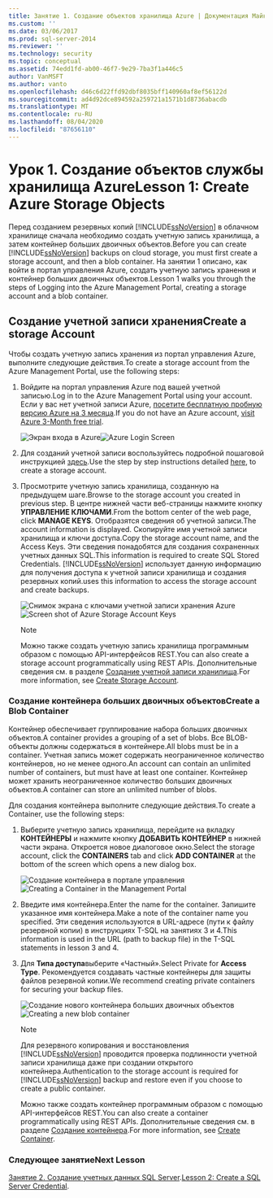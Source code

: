 ```yaml
---
title: Занятие 1. Создание объектов хранилища Azure | Документация Майкрософт
ms.custom: ''
ms.date: 03/06/2017
ms.prod: sql-server-2014
ms.reviewer: ''
ms.technology: security
ms.topic: conceptual
ms.assetid: 74edd1fd-ab00-46f7-9e29-7ba3f1a446c5
author: VanMSFT
ms.author: vanto
ms.openlocfilehash: d46c6d22ffd92dbf8035bff140960af8ef56122d
ms.sourcegitcommit: ad4d92dce894592a259721a1571b1d8736abacdb
ms.translationtype: MT
ms.contentlocale: ru-RU
ms.lasthandoff: 08/04/2020
ms.locfileid: "87656110"
---
```

# <a name="lesson-1-create-azure-storage-objects"></a><span data-ttu-id="dcea3-102">Урок 1. Создание объектов службы хранилища Azure</span><span class="sxs-lookup"><span data-stu-id="dcea3-102">Lesson 1: Create Azure Storage Objects</span></span>
  <span data-ttu-id="dcea3-103">Перед созданием резервных копий [!INCLUDE[ssNoVersion](../includes/ssnoversion-md.md)] в облачном хранилище сначала необходимо создать учетную запись хранилища, а затем контейнер больших двоичных объектов.</span><span class="sxs-lookup"><span data-stu-id="dcea3-103">Before you can create [!INCLUDE[ssNoVersion](../includes/ssnoversion-md.md)] backups on cloud storage, you must first create a storage account, and then a blob container.</span></span> <span data-ttu-id="dcea3-104">На занятии 1 описано, как войти в портал управления Azure, создать учетную запись хранения и контейнер больших двоичных объектов.</span><span class="sxs-lookup"><span data-stu-id="dcea3-104">Lesson 1 walks you through the steps of Logging into the Azure Management Portal, creating a storage account and a blob container.</span></span>  
  
## <a name="create-a-storage-account"></a><span data-ttu-id="dcea3-105">Создание учетной записи хранения</span><span class="sxs-lookup"><span data-stu-id="dcea3-105">Create a storage Account</span></span>  
 <span data-ttu-id="dcea3-106">Чтобы создать учетную запись хранения из портал управления Azure, выполните следующие действия.</span><span class="sxs-lookup"><span data-stu-id="dcea3-106">To create a storage account from the Azure Management Portal, use the following steps:</span></span>  
  
1.  <span data-ttu-id="dcea3-107">Войдите на портал управления Azure под вашей учетной записью.</span><span class="sxs-lookup"><span data-stu-id="dcea3-107">Log in to the Azure Management Portal using your account.</span></span> <span data-ttu-id="dcea3-108">Если у вас нет учетной записи Azure, [посетите бесплатную пробную версию Azure на 3 месяца](https://go.microsoft.com/fwlink/?LinkId=271927).</span><span class="sxs-lookup"><span data-stu-id="dcea3-108">If you do not have an Azure account, [visit Azure 3-Month free trial](https://go.microsoft.com/fwlink/?LinkId=271927).</span></span>  
  
     <span data-ttu-id="dcea3-109">![Экран входа в Azure](../../2014/tutorials/media/windowazurelogin-backuptocloud.gif "Экран входа в Azure")</span><span class="sxs-lookup"><span data-stu-id="dcea3-109">![Azure Login Screen](../../2014/tutorials/media/windowazurelogin-backuptocloud.gif "Azure Login Screen")</span></span>  
  
2.  <span data-ttu-id="dcea3-110">Для созданий учетной записи воспользуйтесь подробной пошаговой инструкцией [здесь](https://go.microsoft.com/fwlink/?LinkId=271926).</span><span class="sxs-lookup"><span data-stu-id="dcea3-110">Use the step by step instructions detailed [here](https://go.microsoft.com/fwlink/?LinkId=271926), to create a storage account.</span></span>  
  
3.  <span data-ttu-id="dcea3-111">Просмотрите учетную запись хранилища, созданную на предыдущем шаге.</span><span class="sxs-lookup"><span data-stu-id="dcea3-111">Browse to the storage account you created in previous step.</span></span> <span data-ttu-id="dcea3-112">В центре нижней части веб-страницы нажмите кнопку **УПРАВЛЕНИЕ КЛЮЧАМИ**.</span><span class="sxs-lookup"><span data-stu-id="dcea3-112">From the bottom center of the web page, click **MANAGE KEYS**.</span></span> <span data-ttu-id="dcea3-113">Отобразятся сведения об учетной записи.</span><span class="sxs-lookup"><span data-stu-id="dcea3-113">The account information is displayed.</span></span> <span data-ttu-id="dcea3-114">Скопируйте имя учетной записи хранилища и ключи доступа.</span><span class="sxs-lookup"><span data-stu-id="dcea3-114">Copy the storage account name, and the Access Keys.</span></span> <span data-ttu-id="dcea3-115">Эти сведения понадобятся для создания сохраненных учетных данных SQL.</span><span class="sxs-lookup"><span data-stu-id="dcea3-115">This information is required to create SQL Stored Credentials.</span></span> [!INCLUDE[ssNoVersion](../includes/ssnoversion-md.md)] <span data-ttu-id="dcea3-116">использует данную информацию для получения доступа к учетной записи хранилища и создания резервных копий.</span><span class="sxs-lookup"><span data-stu-id="dcea3-116">uses this information to access the storage account and create backups.</span></span>  
  
     <span data-ttu-id="dcea3-117">![Снимок экрана с ключами учетной записи хранения Azure](../../2014/tutorials/media/manageaccesskeys-backuptocloud.gif "Снимок экрана с ключами учетной записи хранения Azure")</span><span class="sxs-lookup"><span data-stu-id="dcea3-117">![Screen shot of Azure Storage Account Keys](../../2014/tutorials/media/manageaccesskeys-backuptocloud.gif "Screen shot of Azure Storage Account Keys")</span></span>  
  
    > [!NOTE]  
    >  <span data-ttu-id="dcea3-118">Можно также создать учетную запись хранилища программным образом с помощью API-интерфейсов REST.</span><span class="sxs-lookup"><span data-stu-id="dcea3-118">You can also create a storage account programmatically using REST APIs.</span></span> <span data-ttu-id="dcea3-119">Дополнительные сведения см. в разделе [Создание учетной записи хранилища](https://go.microsoft.com/fwlink/?LinkId=271928).</span><span class="sxs-lookup"><span data-stu-id="dcea3-119">For more information, see [Create Storage Account](https://go.microsoft.com/fwlink/?LinkId=271928).</span></span>  
  
### <a name="create-a-blob-container"></a><span data-ttu-id="dcea3-120">Создание контейнера больших двоичных объектов</span><span class="sxs-lookup"><span data-stu-id="dcea3-120">Create a Blob Container</span></span>  
 <span data-ttu-id="dcea3-121">Контейнер обеспечивает группирование набора больших двоичных объектов.</span><span class="sxs-lookup"><span data-stu-id="dcea3-121">A container provides a grouping of a set of blobs.</span></span> <span data-ttu-id="dcea3-122">Все BLOB-объекты должны содержаться в контейнере.</span><span class="sxs-lookup"><span data-stu-id="dcea3-122">All blobs must be in a container.</span></span> <span data-ttu-id="dcea3-123">Учетная запись может содержать неограниченное количество контейнеров, но не менее одного.</span><span class="sxs-lookup"><span data-stu-id="dcea3-123">An account can contain an unlimited number of containers, but must have at least one container.</span></span> <span data-ttu-id="dcea3-124">Контейнер может хранить неограниченное количество больших двоичных объектов.</span><span class="sxs-lookup"><span data-stu-id="dcea3-124">A container can store an unlimited number of blobs.</span></span>  
  
 <span data-ttu-id="dcea3-125">Для создания контейнера выполните следующие действия.</span><span class="sxs-lookup"><span data-stu-id="dcea3-125">To create a Container, use the following steps:</span></span>  
  
1.  <span data-ttu-id="dcea3-126">Выберите учетную запись хранилища, перейдите на вкладку **КОНТЕЙНЕРЫ** и нажмите кнопку **ДОБАВИТЬ КОНТЕЙНЕР** в нижней части экрана. Откроется новое диалоговое окно.</span><span class="sxs-lookup"><span data-stu-id="dcea3-126">Select the storage account, click the **CONTAINERS** tab and click **ADD CONTAINER** at the bottom of the screen which opens a new dialog box.</span></span>  
  
     <span data-ttu-id="dcea3-127">![Создание контейнера в портале управления](../../2014/tutorials/media/backuptocloud.gif "Создание контейнера в портале управления")</span><span class="sxs-lookup"><span data-stu-id="dcea3-127">![Creating a Container in the Management Portal](../../2014/tutorials/media/backuptocloud.gif "Creating a Container in the Management Portal")</span></span>  
  
2.  <span data-ttu-id="dcea3-128">Введите имя контейнера.</span><span class="sxs-lookup"><span data-stu-id="dcea3-128">Enter the name for the container.</span></span> <span data-ttu-id="dcea3-129">Запишите указанное имя контейнера.</span><span class="sxs-lookup"><span data-stu-id="dcea3-129">Make a note of the container name you specified.</span></span> <span data-ttu-id="dcea3-130">Эти сведения используются в URL-адресе (пути к файлу резервной копии) в инструкциях T-SQL на занятиях 3 и 4.</span><span class="sxs-lookup"><span data-stu-id="dcea3-130">This information is used in the URL (path to backup file) in the T-SQL statements in lesson 3 and 4.</span></span>  
  
3.  <span data-ttu-id="dcea3-131">Для **Типа доступа**выберите «Частный».</span><span class="sxs-lookup"><span data-stu-id="dcea3-131">Select Private for **Access Type**.</span></span> <span data-ttu-id="dcea3-132">Рекомендуется создавать частные контейнеры для защиты файлов резервной копии.</span><span class="sxs-lookup"><span data-stu-id="dcea3-132">We recommend creating private containers for securing your backup files.</span></span>  
  
     <span data-ttu-id="dcea3-133">![Создание нового контейнера больших двоичных объектов](../../2014/tutorials/media/backuptocloud-newblobcontainer.gif "Создание нового контейнера больших двоичных объектов")</span><span class="sxs-lookup"><span data-stu-id="dcea3-133">![Creating a new blob container](../../2014/tutorials/media/backuptocloud-newblobcontainer.gif "Creating a new blob container")</span></span>  
  
    > [!NOTE]  
    >  <span data-ttu-id="dcea3-134">Для резервного копирования и восстановления [!INCLUDE[ssNoVersion](../includes/ssnoversion-md.md)] проводится проверка подлинности учетной записи хранилища даже при создании открытого контейнера.</span><span class="sxs-lookup"><span data-stu-id="dcea3-134">Authentication to the storage account is required for [!INCLUDE[ssNoVersion](../includes/ssnoversion-md.md)] backup and restore even if you choose to create a public container.</span></span>  
    >   
    >  <span data-ttu-id="dcea3-135">Можно также создать контейнер программным образом с помощью API-интерфейсов REST.</span><span class="sxs-lookup"><span data-stu-id="dcea3-135">You can also create a container programmatically using REST APIs.</span></span> <span data-ttu-id="dcea3-136">Дополнительные сведения см. в разделе [Создание контейнера](https://go.microsoft.com/fwlink/?LinkId=271946).</span><span class="sxs-lookup"><span data-stu-id="dcea3-136">For more information, see [Create Container](https://go.microsoft.com/fwlink/?LinkId=271946).</span></span>  
  
### <a name="next-lesson"></a><span data-ttu-id="dcea3-137">Следующее занятие</span><span class="sxs-lookup"><span data-stu-id="dcea3-137">Next Lesson</span></span>  
 <span data-ttu-id="dcea3-138">[Занятие 2. Создание учетных данных SQL Server](../../2014/tutorials/lesson-2-create-a-sql-server-credential.md).</span><span class="sxs-lookup"><span data-stu-id="dcea3-138">[Lesson 2: Create a SQL Server Credential](../../2014/tutorials/lesson-2-create-a-sql-server-credential.md).</span></span>  
  
  

